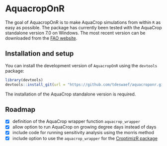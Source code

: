 
<!-- README.md is generated from README.Rmd. Please edit that file -->

# AquacropOnR

<!-- badges: start -->
<!-- badges: end -->

The goal of AquacropOnR is to make AquaCrop simulations from within `R`
as easy as possible. The package has currently been tested with the
AquaCrop standalone version 7.0 on Windows. The most recent version can
be downloaded from the [FAO
website](https://www.fao.org/aquacrop/software/aquacropplug-inprogramme/en/#c518670).

## Installation and setup

You can install the development version of `AquacropOnR` using the
`devtools` package:

``` r
library(devtools)
devtools::install_git(url = "https://github.com/tdeswaef/aquacroponr.git", force = TRUE)
```

The installation of the AquaCrop standalone version is required.

## Roadmap

- [x] definition of the AquaCrop wrapper function `aquacrop_wrapper`  
- [x] allow option to run AquaCrop on growing degree days instead of
  days  
- [x] include code for running sensitivity analysis using the morris
  method  
- [x] include option to use the `aquacrop_wrapper` for the [CroptimizR
  package](https://sticsrpacks.github.io/CroptimizR/articles/Designing_a_model_wrapper.html)
